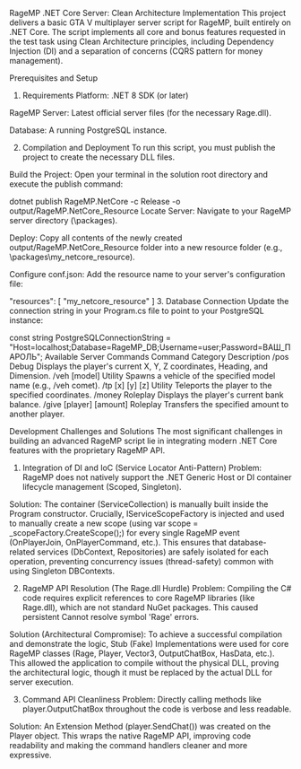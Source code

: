 RageMP .NET Core Server: Clean Architecture Implementation
This project delivers a basic GTA V multiplayer server script for RageMP, built entirely on .NET Core. The script implements all core and bonus features requested in the test task using Clean Architecture principles, including Dependency Injection (DI) and a separation of concerns (CQRS pattern for money management).

Prerequisites and Setup
1. Requirements
Platform: .NET 8 SDK (or later)

RageMP Server: Latest official server files (for the necessary Rage.dll).

Database: A running PostgreSQL instance.

2. Compilation and Deployment
To run this script, you must publish the project to create the necessary DLL files.

Build the Project: Open your terminal in the solution root directory and execute the publish command:

dotnet publish RageMP.NetCore -c Release -o output/RageMP.NetCore_Resource
Locate Server: Navigate to your RageMP server directory (\packages\).

Deploy: Copy all contents of the newly created output/RageMP.NetCore_Resource folder into a new resource folder (e.g., \packages\my_netcore_resource\).

Configure conf.json: Add the resource name to your server's configuration file:

"resources": [
  "my_netcore_resource"
]
3. Database Connection
Update the connection string in your Program.cs file to point to your PostgreSQL instance:

const string PostgreSQLConnectionString = "Host=localhost;Database=RageMP_DB;Username=user;Password=ВАШ_ПАРОЛЬ";
Available Server Commands
Command	Category	Description
/pos	Debug	Displays the player's current X, Y, Z coordinates, Heading, and Dimension.
/veh [model]	Utility	Spawns a vehicle of the specified model name (e.g., /veh comet).
/tp [x] [y] [z]	Utility	Teleports the player to the specified coordinates.
/money	Roleplay	Displays the player's current bank balance.
/give [player] [amount]	Roleplay	Transfers the specified amount to another player.

Development Challenges and Solutions
The most significant challenges in building an advanced RageMP script lie in integrating modern .NET Core features with the proprietary RageMP API.

1. Integration of DI and IoC (Service Locator Anti-Pattern)
Problem: RageMP does not natively support the .NET Generic Host or DI container lifecycle management (Scoped, Singleton).

Solution: The container (ServiceCollection) is manually built inside the Program constructor. Crucially, IServiceScopeFactory is injected and used to manually create a new scope (using var scope = _scopeFactory.CreateScope();) for every single RageMP event (OnPlayerJoin, OnPlayerCommand, etc.). This ensures that database-related services (DbContext, Repositories) are safely isolated for each operation, preventing concurrency issues (thread-safety) common with using Singleton DBContexts.

2. RageMP API Resolution (The Rage.dll Hurdle)
Problem: Compiling the C# code requires explicit references to core RageMP libraries (like Rage.dll), which are not standard NuGet packages. This caused persistent Cannot resolve symbol 'Rage' errors.

Solution (Architectural Compromise): To achieve a successful compilation and demonstrate the logic, Stub (Fake) Implementations were used for core RageMP classes (Rage, Player, Vector3, OutputChatBox, HasData, etc.). This allowed the application to compile without the physical DLL, proving the architectural logic, though it must be replaced by the actual DLL for server execution.

3. Command API Cleanliness
Problem: Directly calling methods like player.OutputChatBox throughout the code is verbose and less readable.

Solution: An Extension Method (player.SendChat()) was created on the Player object. This wraps the native RageMP API, improving code readability and making the command handlers cleaner and more expressive.

